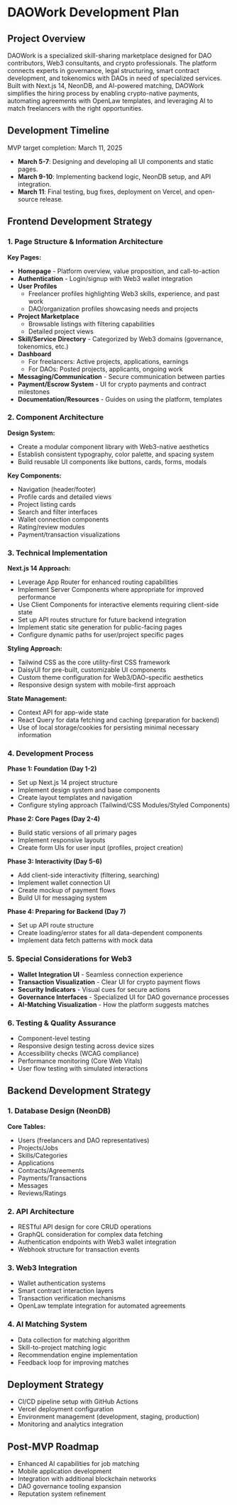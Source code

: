 # DAOWork Development Plan

## Project Overview

DAOWork is a specialized skill-sharing marketplace designed for DAO contributors, Web3 consultants, and crypto professionals. The platform connects experts in governance, legal structuring, smart contract development, and tokenomics with DAOs in need of specialized services. Built with Next.js 14, NeonDB, and AI-powered matching, DAOWork simplifies the hiring process by enabling crypto-native payments, automating agreements with OpenLaw templates, and leveraging AI to match freelancers with the right opportunities.

## Development Timeline

MVP target completion: March 11, 2025

- **March 5-7**: Designing and developing all UI components and static pages.
- **March 9-10**: Implementing backend logic, NeonDB setup, and API integration.
- **March 11**: Final testing, bug fixes, deployment on Vercel, and open-source release.

## Frontend Development Strategy

### 1. Page Structure & Information Architecture

**Key Pages:**

- **Homepage** - Platform overview, value proposition, and call-to-action
- **Authentication** - Login/signup with Web3 wallet integration
- **User Profiles**
  - Freelancer profiles highlighting Web3 skills, experience, and past work
  - DAO/organization profiles showcasing needs and projects
- **Project Marketplace**
  - Browsable listings with filtering capabilities
  - Detailed project views
- **Skill/Service Directory** - Categorized by Web3 domains (governance, tokenomics, etc.)
- **Dashboard**
  - For freelancers: Active projects, applications, earnings
  - For DAOs: Posted projects, applicants, ongoing work
- **Messaging/Communication** - Secure communication between parties
- **Payment/Escrow System** - UI for crypto payments and contract milestones
- **Documentation/Resources** - Guides on using the platform, templates

### 2. Component Architecture

**Design System:**

- Create a modular component library with Web3-native aesthetics
- Establish consistent typography, color palette, and spacing system
- Build reusable UI components like buttons, cards, forms, modals

**Key Components:**

- Navigation (header/footer)
- Profile cards and detailed views
- Project listing cards
- Search and filter interfaces
- Wallet connection components
- Rating/review modules
- Payment/transaction visualizations

### 3. Technical Implementation

**Next.js 14 Approach:**

- Leverage App Router for enhanced routing capabilities
- Implement Server Components where appropriate for improved performance
- Use Client Components for interactive elements requiring client-side state
- Set up API routes structure for future backend integration
- Implement static site generation for public-facing pages
- Configure dynamic paths for user/project specific pages

**Styling Approach:**

- Tailwind CSS as the core utility-first CSS framework
- DaisyUI for pre-built, customizable UI components
- Custom theme configuration for Web3/DAO-specific aesthetics
- Responsive design system with mobile-first approach

**State Management:**

- Context API for app-wide state
- React Query for data fetching and caching (preparation for backend)
- Use of local storage/cookies for persisting minimal necessary information

### 4. Development Process

**Phase 1: Foundation (Day 1-2)**

- Set up Next.js 14 project structure
- Implement design system and base components
- Create layout templates and navigation
- Configure styling approach (Tailwind/CSS Modules/Styled Components)

**Phase 2: Core Pages (Day 2-4)**

- Build static versions of all primary pages
- Implement responsive layouts
- Create form UIs for user input (profiles, project creation)

**Phase 3: Interactivity (Day 5-6)**

- Add client-side interactivity (filtering, searching)
- Implement wallet connection UI
- Create mockup of payment flows
- Build UI for messaging system

**Phase 4: Preparing for Backend (Day 7)**

- Set up API route structure
- Create loading/error states for all data-dependent components
- Implement data fetch patterns with mock data

### 5. Special Considerations for Web3

- **Wallet Integration UI** - Seamless connection experience
- **Transaction Visualization** - Clear UI for crypto payment flows
- **Security Indicators** - Visual cues for secure actions
- **Governance Interfaces** - Specialized UI for DAO governance processes
- **AI-Matching Visualization** - How the platform suggests matches

### 6. Testing & Quality Assurance

- Component-level testing
- Responsive design testing across device sizes
- Accessibility checks (WCAG compliance)
- Performance monitoring (Core Web Vitals)
- User flow testing with simulated interactions

## Backend Development Strategy

### 1. Database Design (NeonDB)

**Core Tables:**

- Users (freelancers and DAO representatives)
- Projects/Jobs
- Skills/Categories
- Applications
- Contracts/Agreements
- Payments/Transactions
- Messages
- Reviews/Ratings

### 2. API Architecture

- RESTful API design for core CRUD operations
- GraphQL consideration for complex data fetching
- Authentication endpoints with Web3 wallet integration
- Webhook structure for transaction events

### 3. Web3 Integration

- Wallet authentication systems
- Smart contract interaction layers
- Transaction verification mechanisms
- OpenLaw template integration for automated agreements

### 4. AI Matching System

- Data collection for matching algorithm
- Skill-to-project matching logic
- Recommendation engine implementation
- Feedback loop for improving matches

## Deployment Strategy

- CI/CD pipeline setup with GitHub Actions
- Vercel deployment configuration
- Environment management (development, staging, production)
- Monitoring and analytics integration

## Post-MVP Roadmap

- Enhanced AI capabilities for job matching
- Mobile application development
- Integration with additional blockchain networks
- DAO governance tooling expansion
- Reputation system refinement
